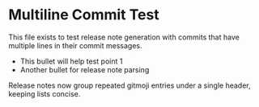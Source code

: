 # Multiline Commit Test

This file exists to test release note generation with commits that have multiple lines in their commit messages.

- This bullet will help test point 1
- Another bullet for release note parsing

Release notes now group repeated gitmoji entries under a single header, keeping lists concise.

